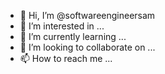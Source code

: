 - 👋 Hi, I’m @softwareengineersam
- 👀 I’m interested in ...
- 🌱 I’m currently learning ...
- 💞️ I’m looking to collaborate on ...
- 📫 How to reach me ...

<!---
softwareengineersam/softwareengineersam is a ✨ special ✨ repository because its `README.md` (this file) appears on your GitHub profile.
You can click the Preview link to take a look at your changes.
--->
